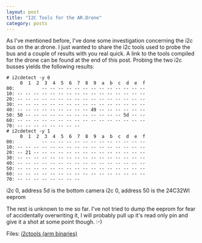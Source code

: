 ```yaml
---
layout: post
title: "I2C Tools for the AR.Drone"
category: posts
---
```

As I've mentioned before, I've done some investigation concerning the i2c bus on the ar.drone. I just wanted to share the i2c tools used to probe the bus and a couple of results with you real quick. A link to the tools compiled for the drone can be found at the end of this post. Probing the two i2c busses yields the following results:


	# i2cdetect -y 0
	     0  1  2  3  4  5  6  7  8  9  a  b  c  d  e  f
	00:          -- -- -- -- -- -- -- -- -- -- -- -- --
	10: -- -- -- -- -- -- -- -- -- -- -- -- -- -- -- --
	20: -- -- -- -- -- -- -- -- -- -- -- -- -- -- -- --
	30: -- -- -- -- -- -- -- -- -- -- -- -- -- -- -- --
	40: -- -- -- -- -- -- -- -- -- 49 -- -- -- -- -- --
	50: 50 -- -- -- -- -- -- -- -- -- -- -- -- 5d -- --
	60: -- -- -- -- -- -- -- -- -- -- -- -- -- -- -- --
	70: -- -- -- -- -- -- -- --
	# i2cdetect -y 1
	     0  1  2  3  4  5  6  7  8  9  a  b  c  d  e  f
	00:          -- -- -- -- -- -- -- -- -- -- -- -- --
	10: -- -- -- -- -- -- -- -- -- -- -- -- -- -- -- --
	20: -- 21 -- -- -- -- -- -- -- -- -- -- -- -- -- --
	30: -- -- -- -- -- -- -- -- -- -- -- -- -- -- -- --
	40: -- -- -- -- -- -- -- -- -- -- -- -- -- -- -- --
	50: -- -- -- -- -- -- -- -- -- -- -- -- -- -- -- --
	60: -- -- -- -- -- -- -- -- -- -- -- -- -- -- -- --
	70: -- -- -- -- -- -- -- --

i2c 0, address 5d is the bottom camera
i2c 0, address 50 is the 24C32WI eeprom

The rest is unknown to me so far. I've not tried to dump the eeprom for fear of accidentally overwriting it, I will probably pull up it's read only pin and give it a shot at some point though. :-)

Files:
[i2ctools (arm binaries)](/downloads/drone/i2ctools-arm.tar.gz)
